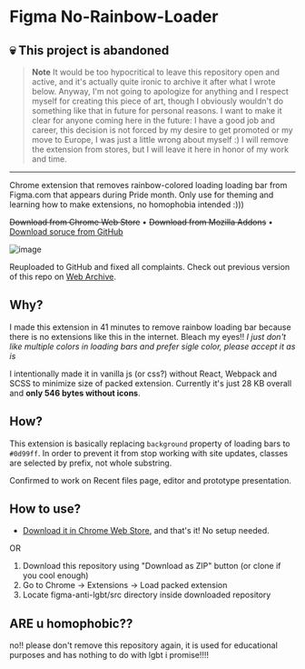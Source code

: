 # Figma No-Rainbow-Loader

## 💀 This project is abandoned

> **Note** 
> It would be too hypocritical to leave this repository open and active, and it's actually quite ironic to archive it after what I wrote below. Anyway, I'm not going to apologize for anything and I respect myself for creating this piece of art, though I obviously wouldn't do something like that in future for personal reasons. I want to make it clear for anyone coming here in the future: I have a good job and career, this decision is not forced by my desire to get promoted or my move to Europe, I was just a little wrong about myself :) I will remove the extension from stores, but I will leave it here in honor of my work and time.

---

Chrome extension that removes rainbow-colored loading loading bar from Figma.com that appears during Pride month. Only use for theming and learning how to make extensions, no homophobia intended :)))

~~Download from Chrome Web Store~~ • ~~Download from Mozilla Addons~~ • [Download soruce from GitHub](https://github.com/VityaSchel/figma-no-rainbow-loader/archive/refs/heads/master.zip)

![image](https://user-images.githubusercontent.com/59040542/175054360-9ecad24e-27b6-4703-b3a0-ef9a2eae9f5c.png)

Reuploaded to GitHub and fixed all complaints. Check out previous version of this repo on [Web Archive](https://web.archive.org/web/*/https://github.com/VityaSchel/figma-anti-lgbt).

## Why?

I made this extension in 41 minutes to remove rainbow loading bar because there is no extensions like this in the internet. Bleach my eyes!! *I just don't like multiple colors in loading bars and prefer sigle color, please accept it as is*

I intentionally made it in vanilla js (or css?) without React, Webpack and SCSS to minimize size of packed extension. Currently it's just 28 KB overall and **only 546 bytes without icons**.

## How?

This extension is basically replacing `background` property of loading bars to `#0d99ff`. In order to prevent it from stop working with site updates, classes are selected by prefix, not whole substring.

Confirmed to work on Recent files page, editor and prototype presentation.

## How to use?

- [Download it in Chrome Web Store](https://chrome.google.com/webstore/detail/figma-anti-lgbt/lnecjeoakphagjeoceoapondpmabphgl/), and that's it! No setup needed.

OR

1. Download this repository using "Download as ZIP" button (or clone if you cool enough)
2. Go to Chrome &rarr; Extensions &rarr; Load packed extension
3. Locate figma-anti-lgbt/src directory inside downloaded repository

## ARE u homophobic??

no!! please don't remove this repository again, it is used for educational purposes and has nothing to do with lgbt i promise!!!!
